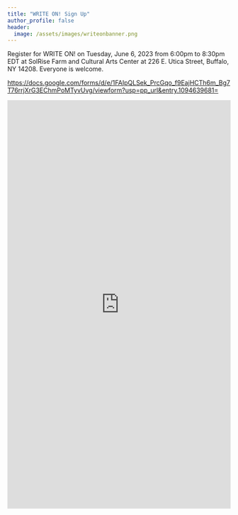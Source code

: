 ```yaml
---
title: "WRITE ON! Sign Up"
author_profile: false
header:
  image: /assets/images/writeonbanner.png
---
```


Register for WRITE ON! on Tuesday, June 6, 2023 from 6:00pm to 8:30pm EDT at SolRise Farm and Cultural Arts Center at 226 E. Utica Street, Buffalo, NY 14208. Everyone is welcome.


https://docs.google.com/forms/d/e/1FAIpQLSek_PrcGqo_f9EajHCTh6m_Bg7T76rrjXrG3EChmPoMTyvUvg/viewform?usp=pp_url&entry.1094639681=

<iframe src="https://docs.google.com/forms/d/e/1FAIpQLSek_PrcGqo_f9EajHCTh6m_Bg7T76rrjXrG3EChmPoMTyvUvg/viewform?embedded=true&usp=pp_url&entry.1094639681=Tues+June+6th+at+6:00pm+at+Sol+Rise+(226+E+Utica)" width="100%" height="920" frameborder="0" marginheight="0" marginwidth="0" onload = "window.parent.scrollTo(0,0)">Loading…</iframe>
